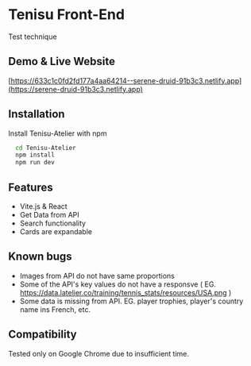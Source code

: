 
# Tenisu Front-End

Test technique 


## Demo & Live Website


[https://633c1c0fd2fd177a4aa64214--serene-druid-91b3c3.netlify.app](https://serene-druid-91b3c3.netlify.app)
## Installation

Install Tenisu-Atelier   with npm

```bash
  cd Tenisu-Atelier  
  npm install 
  npm run dev
```
    
## Features

- Vite.js & React
- Get Data from API
- Search functionality
- Cards are expandable 



## Known bugs 
- Images from API do not have same proportions
- Some of the API's key values do not have a responsve ( EG. https://data.latelier.co/training/tennis_stats/resources/USA.png )
- Some data is missing from API. EG. player trophies, player's country name ins French, etc.
## Compatibility

Tested only on Google Chrome due to insufficient time.
